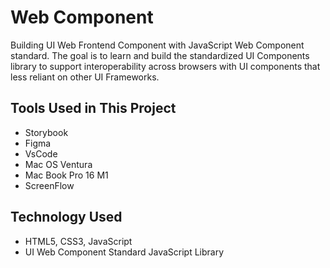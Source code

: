 # Web Component
Building UI Web Frontend Component with JavaScript Web Component standard.
The goal is to learn and build the standardized UI Components library to support interoperability across browsers with UI components that less reliant on other UI Frameworks.

## Tools Used in This Project

- Storybook
- Figma
- VsCode
- Mac OS Ventura
- Mac Book Pro 16 M1
- ScreenFlow
  
## Technology Used

- HTML5, CSS3, JavaScript 
- UI Web Component Standard JavaScript Library

